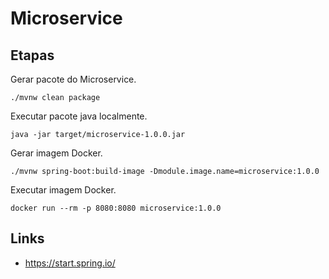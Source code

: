 
# Microservice

## Etapas

Gerar pacote do Microservice.

```
./mvnw clean package
```

Executar pacote java localmente.

```
java -jar target/microservice-1.0.0.jar
```

Gerar imagem Docker.

```
./mvnw spring-boot:build-image -Dmodule.image.name=microservice:1.0.0
```

Executar imagem Docker.

```
docker run --rm -p 8080:8080 microservice:1.0.0
```

## Links

- https://start.spring.io/
